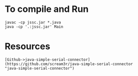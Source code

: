 # To compile and Run

    javac -cp jssc.jar *.java
    java -cp '.:jssc.jar' Main

# Resources
    [Github->java-simple-serial-connector](https://github.com/scream3r/java-simple-serial-connector
    "java-simple-serial-connector")
